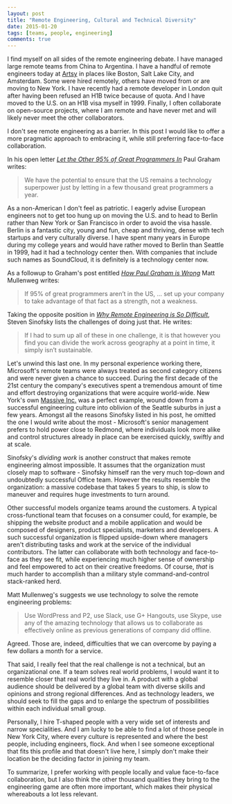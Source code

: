 ```yaml
---
layout: post
title: "Remote Engineering, Cultural and Technical Diversity"
date: 2015-01-20
tags: [teams, people, engineering]
comments: true
---
```

I find myself on all sides of the remote engineering debate. I have managed large remote teams from China to Argentina. I have a handful of remote engineers today at [Artsy](http://artsy.github.io) in places like Boston, Salt Lake City, and Amsterdam. Some were hired remotely, others have moved from or are moving to New York. I have recently had a remote developer in London quit after having been refused an H1B twice because of quota. And I have moved to the U.S. on an H1B visa myself in 1999. Finally, I often collaborate on open-source projects, where I am remote and have never met and will likely never meet the other collaborators.

I don't see remote engineering as a barrier. In this post I would like to offer a more pragmatic approach to embracing it, while still preferring face-to-face collaboration.

In his open letter [_Let the Other 95% of Great Programmers In_](http://paulgraham.com/95.html) Paul Graham writes:

> We have the potential to ensure that the US remains a technology superpower just by letting in a few thousand great programmers a year.

As a non-American I don't feel as patriotic. I eagerly advise European engineers not to get too hung up on moving the U.S. and to head to Berlin rather than New York or San Francisco in order to avoid the visa hassle. Berlin is a fantastic city, young and fun, cheap and thriving, dense with tech startups and very culturally diverse. I have spent many years in Europe during my college years and would have rather moved to Berlin than Seattle in 1999, had it had a technology center then. With companies that include such names as SoundCloud, it is definitely is a technology center now.

As a followup to Graham's post entitled [_How Paul Graham is Wrong_](http://ma.tt/2014/12/how-paul-graham-is-wrong/) Matt Mullenweg writes:

> If 95% of great programmers aren’t in the US, ... set up your company to take advantage of that fact as a strength, not a weakness.

Taking the opposite position in [_Why Remote Engineering is So Difficult_](http://blog.learningbyshipping.com/2014/12/30/why-remote-engineering-is-so-difficult), Steven Sinofsky lists the challenges of doing just that. He writes:

> If I had to sum up all of these in one challenge, it is that however you find you can divide the work across geography at a point in time, it simply isn’t sustainable.

Let's unwind this last one. In my personal experience working there, Microsoft's remote teams were always treated as second category citizens and were never given a chance to succeed. During the first decade of the 21st century the company's executives spent a tremendous amount of time and effort destroying organizations that were acquire world-wide. New York's own [Massive Inc.](http://en.wikipedia.org/wiki/Massive_Incorporated) was a perfect example, wound down from a successful engineering culture into oblivion of the Seattle suburbs in just a few years. Amongst all the reasons Sinofsky listed in his post, he omitted the one I would write about the most - Microsoft's senior management prefers to hold power close to Redmond, where individuals look more alike and control structures already in place can be exercised quickly, swiftly and at scale.

Sinofsky's _dividing work_ is another construct that makes remote engineering almost impossible. It assumes that the organization must closely map to software - Sinofsky himself ran the very much top-down and undoubtedly successful Office team. However the results resemble the organization: a massive codebase that takes 5 years to ship, is slow to maneuver and requires huge investments to turn around.

Other successful models organize teams around the customers. A typical cross-functional team that focuses on a consumer could, for example, be shipping the website product and a mobile application and would be composed of designers, product specialists, marketers and developers. A such successful organization is flipped upside-down where managers aren't distributing tasks and work at the service of the individual contributors. The latter can collaborate with both technology and face-to-face as they see fit, while experiencing much higher sense of ownership and feel empowered to act on their creative freedoms. Of course, *that* is much harder to accomplish than a military style command-and-control stack-ranked herd.

Matt Mullenweg's suggests we use technology to solve the remote engineering problems:

> Use WordPress and P2, use Slack, use G+ Hangouts, use Skype, use any of the amazing technology that allows us to collaborate as effectively online as previous generations of company did offline.

Agreed. Those are, indeed, difficulties that we can overcome by paying a few dollars a month for a service.

That said, I really feel that the real challenge is not a technical, but an organizational one. If a team solves real world problems, I would want it to resemble closer that real world they live in. A product with a global audience should be delivered by a global team with diverse skills and opinions and strong regional differences. And as technology leaders, we should seek to fill the gaps and to enlarge the spectrum of possibilities within each individual small group.

Personally, I hire T-shaped people with a very wide set of interests and narrow specialities. And I am lucky to be able to find a lot of those people in New York City, where every culture is represented and where the best people, including engineers, flock. And when I see someone exceptional that fits this profile and that doesn't live here, I simply don't make their location be the deciding factor in joining my team.

To summarize, I prefer working with people locally and value face-to-face collaboration, but I also think the other thousand qualities they bring to the engineering game are often more important, which makes their physical whereabouts a lot less relevant.
